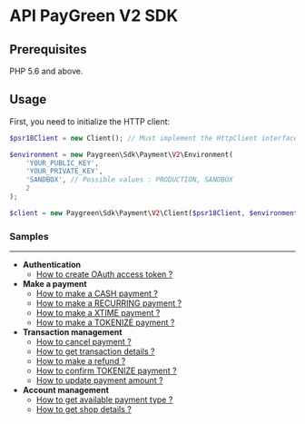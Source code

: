 # API PayGreen V2 SDK

## Prerequisites

PHP 5.6 and above.

## Usage

First, you need to initialize the HTTP client:
```php
$psr18Client = new Client(); // Must implement the HttpClient interface

$environment = new Paygreen\Sdk\Payment\V2\Environment(
    'YOUR_PUBLIC_KEY',
    'YOUR_PRIVATE_KEY',
    'SANDBOX', // Possible values : PRODUCTION, SANDBOX
    2
);

$client = new Paygreen\Sdk\Payment\V2\Client($psr18Client, $environment);
```

### Samples

---

- **Authentication**
  - [How to create OAuth access token ?](https://github.com/PayGreen/paygreen-php/blob/master/docs/v2/Payment/CreateOAuthAccessToken.md)
- **Make a payment**
  - [How to make a CASH payment ?](https://github.com/PayGreen/paygreen-php/blob/master/docs/v2/Payment/MakeCashPayment.md)
  - [How to make a RECURRING payment ?](https://github.com/PayGreen/paygreen-php/blob/master/docs/v2/Payment/MakeRecurringPayment.md)
  - [How to make a XTIME payment ?](https://github.com/PayGreen/paygreen-php/blob/master/docs/v2/Payment/MakeXtimePayment.md)
  - [How to make a TOKENIZE payment ?](https://github.com/PayGreen/paygreen-php/blob/master/docs/v2/Payment/MakeTokenizePayment.md)
- **Transaction management**
  - [How to cancel payment ?](https://github.com/PayGreen/paygreen-php/blob/master/docs/v2/Payment/CancelPayment.md)
  - [How to get transaction details ?](https://github.com/PayGreen/paygreen-php/blob/master/docs/v2/Payment/GetTransactionDetails.md)
  - [How to make a refund ?](https://github.com/PayGreen/paygreen-php/blob/master/docs/v2/Payment/RefundTransaction.md)
  - [How to confirm TOKENIZE payment ?](https://github.com/PayGreen/paygreen-php/blob/master/docs/v2/Payment/ConfirmTokenizePayment.md)
  - [How to update payment amount ?](https://github.com/PayGreen/paygreen-php/blob/master/docs/v2/Payment/UpdatePaymentAmount.md)
- **Account management**
  - [How to get available payment type ?](https://github.com/PayGreen/paygreen-php/blob/master/docs/v2/Payment/GetAvailablePaymentType.md)
  - [How to get shop details ?](https://github.com/PayGreen/paygreen-php/blob/master/docs/v2/Payment/GetShopDetails.md)

